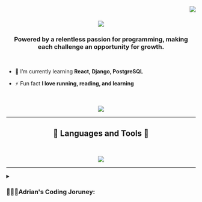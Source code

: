 <img align="right" src="https://visitor-badge.laobi.icu/badge?page_id=Muffy239.Muffy239"/>
<h1 align="center">
    <img src="https://readme-typing-svg.herokuapp.com/?font=Righteous&size=35&center=true&vCenter=true&width=500&height=70&duration=4000&lines=Hi+There!+👋;+I'm+Adrian+Garcia!;" />
</h1>
<h3 align="center">Powered by a relentless passion for programming, making each challenge an opportunity for growth.</h3>

</br>

- 🌱 I’m currently learning **React, Django, PostgreSQL**

- ⚡ Fun fact **I love running, reading, and learning**

</br>

<p align="center">
  <a href="https://www.linkedin.com/in/adrian0239" target="_blank">
    <img src="https://img.shields.io/badge/LinkedIn-0077B5?style=for-the-badge&logo=linkedin&logoColor=white" target="_blank" />
  </a>
</p>

<hr/>

<h2 align="center">🧰 Languages and Tools 🧰 </h2>
<br/>
<p align="center">
	<a href="">
		<img src="https://skillicons.dev/icons?i=git,js,nodejs,html,css,py,cpp,django,aws,vscode,discord,figma,git,postgres,react,java&perline=9" />
	</a>
</p>


<hr/>

<details>
	<summary><h3>👨🏽‍💻Adrian's Coding Joruney:</h3></summary>
My journey in programming began with a simple Scratch script during a high school class, sparking a deep-seated passion that grew with each project in HTML and CSS. Overcoming countless challenges fueled my determination, leading me from classroom projects to an unconventional path through military service. Post-service, I embraced the opportunity at a programming bootcamp, diving into full-stack development at CodePlatoon, where each day brings new learning. Eager to apply my accumulated knowledge in a professional setting, I am ready to contribute to impactful and innovative software solutions.
</details>
